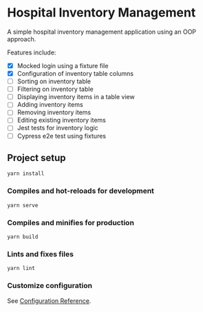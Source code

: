 # Hospital Inventory Management

A simple hospital inventory management application using an OOP approach.

Features include:

- [x] Mocked login using a fixture file
- [x] Configuration of inventory table columns
- [ ] Sorting on inventory table
- [ ] Filtering on inventory table
- [ ] Displaying inventory items in a table view
- [ ] Adding inventory items
- [ ] Removing inventory items
- [ ] Editing existing inventory items
- [ ] Jest tests for inventory logic
- [ ] Cypress e2e test using fixtures

## Project setup

```
yarn install
```

### Compiles and hot-reloads for development

```
yarn serve
```

### Compiles and minifies for production

```
yarn build
```

### Lints and fixes files

```
yarn lint
```

### Customize configuration

See [Configuration Reference](https://cli.vuejs.org/config/).
